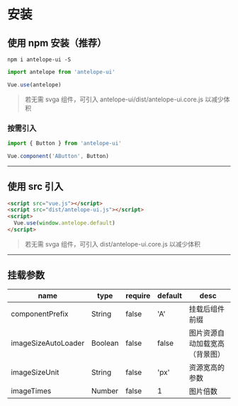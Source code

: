 # 安装

## 使用 npm 安装（推荐）

```npm
npm i antelope-ui -S
```

```js
import antelope from 'antelope-ui'

Vue.use(antelope)
```

> 若无需 svga 组件，可引入 antelope-ui/dist/antelope-ui.core.js 以减少体积

### 按需引入

```js
import { Button } from 'antelope-ui'

Vue.component('AButton', Button)
```

---

## 使用 src 引入

```html
<script src="vue.js"></script>
<script src="dist/antelope-ui.js"></script>
<script>
  Vue.use(window.antelope.default)
</script>
```

> 若无需 svga 组件，可引入 dist/antelope-ui.core.js 以减少体积

---

## 挂载参数

| name                | type    | require | default | desc                           |
| ------------------- | ------- | ------- | ------- | ------------------------------ |
| componentPrefix     | String  | false   | 'A'     | 挂载后组件前缀                 |
| imageSizeAutoLoader | Boolean | false   | false   | 图片资源自动加载宽高（背景图） |
| imageSizeUnit       | String  | false   | 'px'    | 资源宽高的参数                 |
| imageTimes          | Number  | false   | 1       | 图片倍数                       |
